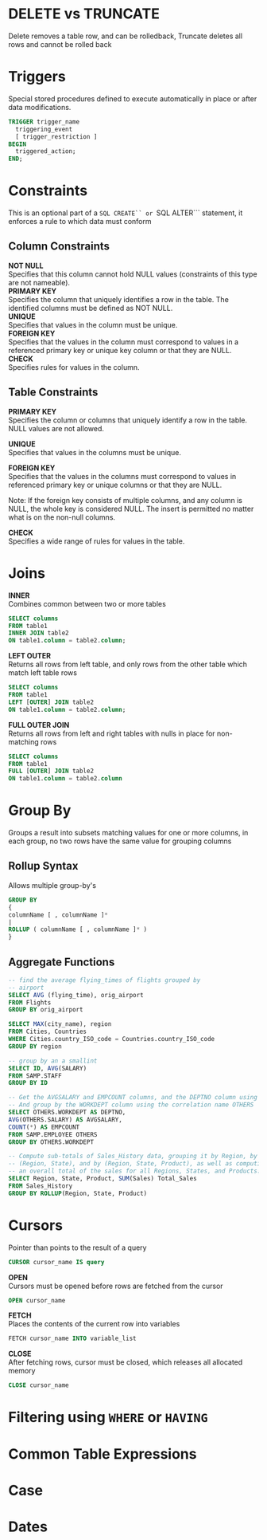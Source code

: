 # DELETE vs TRUNCATE
Delete removes a table row, and can be rolledback, Truncate deletes all rows and cannot be rolled back  

# Triggers  
Special stored procedures defined to execute automatically in place or after data modifications.  
```SQL 
TRIGGER trigger_name
  triggering_event
  [ trigger_restriction ]
BEGIN
  triggered_action;
END;
```  


# Constraints  
This is an optional part of a ```SQL CREATE`` or ```SQL ALTER``` statement, it enforces a rule to which data must conform  
## Column Constraints  
**NOT NULL**   
Specifies that this column cannot hold NULL values (constraints of this type are not nameable).  
**PRIMARY KEY**  
Specifies the column that uniquely identifies a row in the table. The identified columns must be defined as NOT NULL.  
**UNIQUE**  
Specifies that values in the column must be unique.  
**FOREIGN KEY**  
Specifies that the values in the column must correspond to values in a referenced primary key or unique key column or that they are NULL.  
**CHECK**  
Specifies rules for values in the column.
## Table Constraints  
**PRIMARY KEY**  
Specifies the column or columns that uniquely identify a row in the table. NULL values are not allowed.  

**UNIQUE**  
Specifies that values in the columns must be unique.

**FOREIGN KEY**  
Specifies that the values in the columns must correspond to values in referenced primary key or unique columns or that they are NULL.  

Note: If the foreign key consists of multiple columns, and any column is NULL, the whole key is considered NULL. The insert is permitted no matter what is on the non-null columns.  

**CHECK**  
Specifies a wide range of rules for values in the table.  
# Joins
**INNER**  
Combines common between two or more tables  
```SQL
SELECT columns
FROM table1 
INNER JOIN table2
ON table1.column = table2.column;
```
**LEFT OUTER**  
Returns all rows from left table, and only rows from the other table which match left table rows  
```SQL
SELECT columns
FROM table1
LEFT [OUTER] JOIN table2
ON table1.column = table2.column;
```  
**FULL OUTER JOIN**  
Returns all rows from left and right tables with nulls in place for non-matching rows  
```SQL
SELECT columns
FROM table1
FULL [OUTER] JOIN table2
ON table1.column = table2.column
```
# Group By
Groups a result into subsets matching values for one or more columns, in each group, no two rows have the same value for grouping columns  

## Rollup Syntax  
Allows multiple group-by's  
```SQL  
GROUP BY 
{
columnName [ , columnName ]*  
|
ROLLUP ( columnName [ , columnName ]* )
}
```

## Aggregate Functions
```SQL
-- find the average flying_times of flights grouped by
-- airport
SELECT AVG (flying_time), orig_airport
FROM Flights
GROUP BY orig_airport

SELECT MAX(city_name), region
FROM Cities, Countries
WHERE Cities.country_ISO_code = Countries.country_ISO_code
GROUP BY region

-- group by an a smallint
SELECT ID, AVG(SALARY)
FROM SAMP.STAFF
GROUP BY ID

-- Get the AVGSALARY and EMPCOUNT columns, and the DEPTNO column using the AS clause
-- And group by the WORKDEPT column using the correlation name OTHERS
SELECT OTHERS.WORKDEPT AS DEPTNO,
AVG(OTHERS.SALARY) AS AVGSALARY,
COUNT(*) AS EMPCOUNT
FROM SAMP.EMPLOYEE OTHERS
GROUP BY OTHERS.WORKDEPT

-- Compute sub-totals of Sales_History data, grouping it by Region, by
-- (Region, State), and by (Region, State, Product), as well as computing
-- an overall total of the sales for all Regions, States, and Products:
SELECT Region, State, Product, SUM(Sales) Total_Sales
FROM Sales_History 
GROUP BY ROLLUP(Region, State, Product)
```

# Cursors  
Pointer than points to the result of a query  
```SQL
CURSOR cursor_name IS query
```  

**OPEN**  
Cursors must be opened before rows are fetched from the cursor  
```SQL 
OPEN cursor_name  
```  

**FETCH**  
Places the contents of the current row into variables   
```SQL 
FETCH cursor_name INTO variable_list
```  

**CLOSE**  
After fetching rows, cursor must be closed, which releases all allocated memory 
```SQL  
CLOSE cursor_name  
```  

# Filtering using ```WHERE``` or ```HAVING```
# Common Table Expressions
# Case 
# Dates